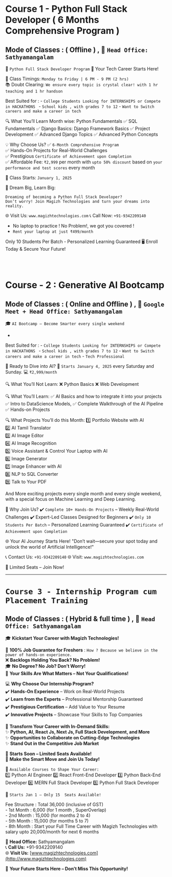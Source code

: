 
# Course 1 - Python Full Stack Developer ( 6 Months Comprehensive Program ) 

## Mode of Classes : ( Offline ) ,  📍 `Head Office: Sathyamangalam`



🎯 `Python Full Stack Developer Program`
🚀 Your Tech Career Starts Here!

🔹 Class Timings: `Monday to Friday | 6 PM - 9 PM (2 hrs)`<br>
📚 Doubt Clearing: `We ensure every topic is crystal clear! with 1 hr teaching and 1 hr handson`

Best Suited for  :
    - `College Students Looking for INTERNSHIPS or Compete in HACKATHONS `
    - `School kids , with grades 7 to 12`
    - `Want to Switch careers and make a career in tech`

🔍 What You’ll  Learn Month wise:
 Python Fundamentals
✅ SQL Fundamentals
✅ Django Basics: Django Framework Basics
✅ Project Development
✅ Advanced Django Topics
✅ Advanced Python Concepts



💡 Why Choose Us?
✅ `6-Month Comprehensive Program`<br/>
✅ Hands-On Projects for Real-World Challenges  <br/>
✅ Prestigious `Certificate of Achievement upon Completion`<br/>
✅ Affordable Fee: `₹2,999` per month with `upto 50% discount` based on `your performance and test scores` every month

🎉 Class Starts: `January 1, 2025`

🌟 Dream Big, Learn Big: <br>
```
Dreaming of becoming a Python Full Stack Developer? 
Don’t worry! Join Magizh Technologies and turn your dreams into reality.
```
🌐 Visit Us: `www.magizhtechnologies.com`
📞 Call Now: `+91-9342209140`



- No laptop to practice ! No Problem!, we got you covered !
- `Rent your laptop at just ₹499/month`



Only 10 Students Per Batch - Personalized Learning Guaranteed
🖥️ Enroll Today & Secure Your Future!



<br>

<br>

# Course - 2 : Generative AI Bootcamp

## Mode of Classes : ( Online and Offline ) ,  📍 `Google Meet + Head Office: Sathyamangalam`

🎓 `AI Bootcamp – Become Smarter every single weekend`

- 
Best Suited for  :
    - `College Students Looking for INTERNSHIPS or Compete in HACKATHONS `
    - `School kids , with grades 7 to 12`
    - `Want to Switch careers and make a career in tech`
    - `Tech Professional`


🌟 Ready to Dive into AI?
📅 `Starts January 4, 2025` every Saturday and Sunday.
💻 `₹2,999/month` 

🔍 What You’ll Not Learn:
❌ Python Basics
❌ Web Development



🔍 What You’ll Learn:
✅ AI Basics and how to integrate it into your projects
✅ Intro to DataScience Models,
✅ Complete Walkthrough of the AI Pipeline
✅ Hands-on Projects


🔍 What Projects You’ll do  this Month:
1️⃣ Portfolio Website with AI <br>
2️⃣ AI Tamil Translator <br>
3️⃣ AI Image Editor <br>
4️⃣ AI Image Recognition <br>
5️⃣ Voice Assistant & Control Your Laptop with AI <br>
6️⃣ Image Generator <br>
7️⃣ Image Enhancer with AI <br>
8️⃣ NLP to SQL Converter <br>
9️⃣ Talk to Your PDF <br>

And More exciting projects every single month and every single weekend, with a special focus on Machine Learning and Deep Learning.


🚀 Why Join Us?
✔️ `Complete 10+ Hands-On Projects` – Weekly Real-World Challenges
✔️ Expert-Led Classes Designed for Beginners
✔️ `Only 10 Students Per Batch` – Personalized Learning Guaranteed
✔️ `Certificate of Achievement upon Completion`


🌐 Your AI Journey Starts Here!
"Don’t wait—secure your spot today and unlock the world of Artificial Intelligence!"

📞 Contact Us: `+91-9342209140`
🌐 Visit: `www.magizhtechnologies.com`




🎉 Limited Seats – Join Now!





-----------------------------------------------------------------------------------------------

# `Course 3 - Internship Program cum Placement Training`

## Mode of Classes : ( Hybrid & full time ) ,  📍 `Head Office: Sathyamangalam`
🎓 **Kickstart Your Career with Magizh Technologies!**  

💼 **100% Job Guarantee for Freshers**  : `How ? Because we believe in the power of hands-on experience.` <br>
❌ **Backlogs Holding You Back? No Problem!**  
🎓 **No Degree? No Job? Don’t Worry!**  
🌟 **Your Skills Are What Matters – Not Your Qualifications!**  

💻 **Why Choose Our Internship Program?**  
✔️ **Hands-On Experience** – Work on Real-World Projects  
✔️ **Learn from the Experts** – Professional Mentorship Guaranteed  
✔️ **Prestigious Certification** – Add Value to Your Resume  
✔️ **Innovative Projects** – Showcase Your Skills to Top Companies  

🚀 **Transform Your Career with In-Demand Skills:**  
✨ **Python, AI, React Js, Next Js,  Full Stack Development, and More**  
✨ **Opportunities to Collaborate on Cutting-Edge Technologies**  
✨ **Stand Out in the Competitive Job Market**  

📅 **Starts Soon – Limited Seats Available!**  
🎯 **Make the Smart Move and Join Us Today!**  



🚀 `Available Courses to Shape Your Career:`<br>
1️⃣ Python AI Engineer
2️⃣ React Front-End Developer
3️⃣ Python Back-End Developer
4️⃣ MERN Full Stack Developer
5️⃣ Python Full Stack Developer

📅 `Starts Jan 1 – Only 15  Seats Available!`

Fee Structure : Total 36,000 (inclusive of GST) <br>
    - 1st Month : 6,000 (for 1 month , SuperOverlap) <br>
    - 2nd Month : 15,000 (for months 2 to 4)<br>
    - 5th Month : 15,000 (for months 5 to 7)<br>
    - 8th Month : Start your Full Time Career with Magizh Technologies with salary upto 20,000/month for next 6 months
    
📍 **Head Office:** Sathyamangalam  
📞 **Call Us:** +91-9342209140  
🌐 **Visit Us:** [www.magizhtechnologies.com](http://www.magizhtechnologies.com)  

🎉 **Your Future Starts Here – Don’t Miss This Opportunity!**  





